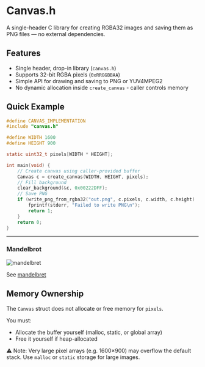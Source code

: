 # Canvas.h

A single-header C library for creating RGBA32 images and saving them as PNG files — no external dependencies.

## Features

* Single header, drop-in library (`canvas.h`)
* Supports 32-bit RGBA pixels (`0xRRGGBBAA`)
* Simple API for drawing and saving to PNG or YUV4MPEG2
* No dynamic allocation inside `create_canvas` - caller controls memory

## Quick Example

```c
#define CANVAS_IMPLEMENTATION
#include "canvas.h"

#define WIDTH 1600
#define HEIGHT 900

static uint32_t pixels[WIDTH * HEIGHT];

int main(void) {
    // Create canvas using caller-provided buffer
    Canvas c = create_canvas(WIDTH, HEIGHT, pixels);
    // Fill background
    clear_background(&c, 0x00222DFF);
    // Save PNG
    if (write_png_from_rgba32("out.png", c.pixels, c.width, c.height) != 0) {
        fprintf(stderr, "Failed to write PNG\n");
        return 1;
    }
    return 0;
}
```

---

### Mandelbrot

![mandelbret](demos/mandelbrot.png "Mandelbrot")

See [mandelbret](demos/mandelbrot.c)

## Memory Ownership

The `Canvas` struct does not allocate or free memory for `pixels`.

You must:

* Allocate the buffer yourself (malloc, static, or global array)
* Free it yourself if heap-allocated

⚠️ Note: Very large pixel arrays (e.g. 1600×900) may overflow the default stack. Use `malloc` or `static` storage for large images.
